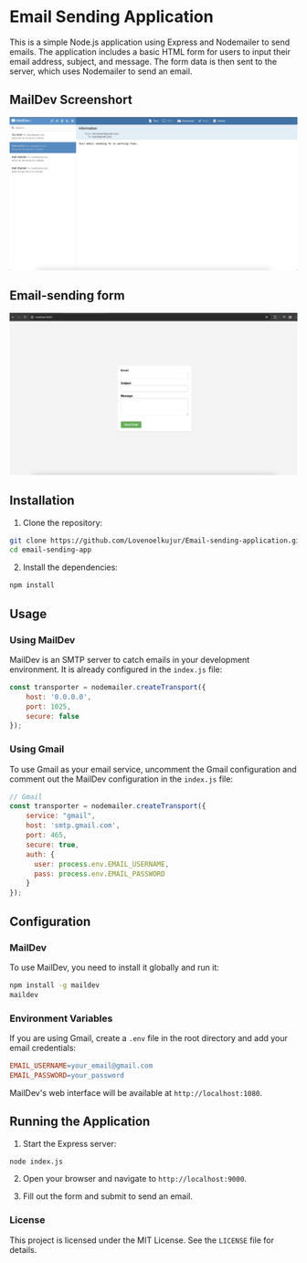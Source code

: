 # Email Sending Application

This is a simple Node.js application using Express and Nodemailer to send emails. The application includes a basic HTML form for users to input their email address, subject, and message. The form data is then sent to the server, which uses Nodemailer to send an email.

## MailDev Screenshort
![mailDev](./maildev.png)

## Email-sending form
![form](./email-sending-form.png)

## Installation

1. Clone the repository:

```sh
git clone https://github.com/Lovenoelkujur/Email-sending-application.git
cd email-sending-app
```

2. Install the dependencies:
```sh
npm install
```

## Usage

### Using MailDev

MailDev is an SMTP server to catch emails in your development environment. It is already configured in the `index.js` file:

```javascript
const transporter = nodemailer.createTransport({
    host: '0.0.0.0',
    port: 1025,
    secure: false
});
```

### Using Gmail

To use Gmail as your email service, uncomment the Gmail configuration and comment out the MailDev configuration in the `index.js` file:

```javascript
// Gmail
const transporter = nodemailer.createTransport({
    service: "gmail",
    host: 'smtp.gmail.com',
    port: 465,
    secure: true,
    auth: {
      user: process.env.EMAIL_USERNAME,
      pass: process.env.EMAIL_PASSWORD
    }
});
```

## Configuration

### MailDev

To use MailDev, you need to install it globally and run it:

```sh
npm install -g maildev
maildev
```

### Environment Variables

If you are using Gmail, create a `.env` file in the root directory and add your email credentials:

```makefile
EMAIL_USERNAME=your_email@gmail.com
EMAIL_PASSWORD=your_password
```
MailDev's web interface will be available at `http://localhost:1080`.

## Running the Application

1. Start the Express server:

```sh
node index.js
```
2. Open your browser and navigate to `http://localhost:9000`.

3. Fill out the form and submit to send an email.

### License
This project is licensed under the MIT License. See the `LICENSE` file for details.